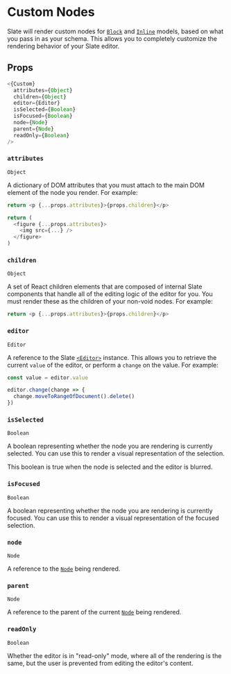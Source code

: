 # Custom Nodes

Slate will render custom nodes for [`Block`](../slate/block.md) and [`Inline`](../slate/inline.md) models, based on what you pass in as your schema. This allows you to completely customize the rendering behavior of your Slate editor.

## Props

```js
<{Custom}
  attributes={Object}
  children={Object}
  editor={Editor}
  isSelected={Boolean}
  isFocused={Boolean}
  node={Node}
  parent={Node}
  readOnly={Boolean}
/>
```

### `attributes`

`Object`

A dictionary of DOM attributes that you must attach to the main DOM element of the node you render. For example:

```js
return <p {...props.attributes}>{props.children}</p>
```

```js
return (
  <figure {...props.attributes}>
    <img src={...} />
  </figure>
)
```

### `children`

`Object`

A set of React children elements that are composed of internal Slate components that handle all of the editing logic of the editor for you. You must render these as the children of your non-void nodes. For example:

```js
return <p {...props.attributes}>{props.children}</p>
```

### `editor`

`Editor`

A reference to the Slate [`<Editor>`](./editor.md) instance. This allows you to retrieve the current `value` of the editor, or perform a `change` on the value. For example:

```js
const value = editor.value
```

```js
editor.change(change => {
  change.moveToRangeOfDocument().delete()
})
```

### `isSelected`

`Boolean`

A boolean representing whether the node you are rendering is currently selected. You can use this to render a visual representation of the selection.

This boolean is true when the node is selected and the editor is blurred.

### `isFocused`

`Boolean`

A boolean representing whether the node you are rendering is currently focused. You can use this to render a visual representation of the focused selection.

### `node`

`Node`

A reference to the [`Node`](../slate/node.md) being rendered.

### `parent`

`Node`

A reference to the parent of the current [`Node`](../slate/node.md) being rendered.

### `readOnly`

`Boolean`

Whether the editor is in "read-only" mode, where all of the rendering is the same, but the user is prevented from editing the editor's content.
